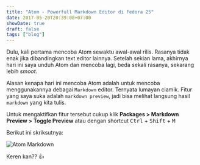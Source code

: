 ```yaml
---
title: "Atom - Powerfull Markdown Editor di Fedora 25"
date: 2017-05-20T20:39:08+07:00
showDate: true
draft: false
tags: ["blog"]
---
```

Dulu, kali pertama mencoba Atom sewaktu awal-awal rilis. Rasanya tidak enak jika dibandingkan text editor lainnya.
Setelah sekian lama, akhirnya hari ini saya unduh Atom dan mencoba lagi, beda sekali rasanya, sekarang lebih _smoot_.

Alasan kenapa hari ini mencoba Atom adalah untuk mencoba menggunakannya debagai `Markdown` editor. Ternyata lumayan ciamik. Fitur yang saya suka adalah `markdown preview`, jadi bisa melihat langsung hasil `markdown` yang kita tulis.

Untuk mengaktifkan fitur tersebut cukup klik __Packages > Markdown Preview > Toggle Preview__ atau dengan shortcut <kbd>Ctrl</kbd> + <kbd>Shift</kbd> + <kbd>M</kbd>

Berikut ini skriksutnya:

![Atom Markdown](/resources/img/ss-atom-markdown.png)

Keren kan?? :+1:
